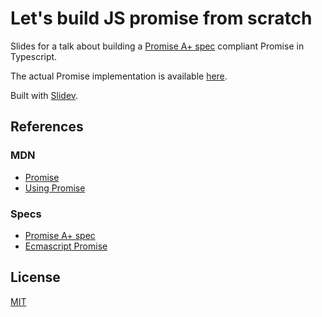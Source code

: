 # Let's build JS promise from scratch

Slides for a talk about building a [Promise A+ spec](https://promisesaplus.com/) compliant Promise
in Typescript.

The actual Promise implementation is available [here](https://github.com/FaberVitale/pinky-promise).

Built with [Slidev](https://sli.dev/).

## References

### MDN

- [Promise](https://developer.mozilla.org/en-US/docs/Web/JavaScript/Reference/Global_Objects/Promise)
- [Using Promise](https://developer.mozilla.org/en-US/docs/Web/JavaScript/Guide/Using_promises)

### Specs

- [Promise A+ spec](https://promisesaplus.com/)
- [Ecmascript Promise](https://tc39.es/ecma262/multipage/control-abstraction-objects.html#sec-promise-objects)

## License

[MIT](LICENSE)
